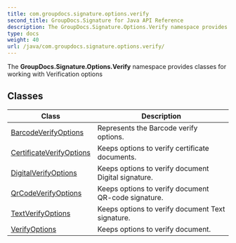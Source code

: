 ```yaml
---
title: com.groupdocs.signature.options.verify
second_title: GroupDocs.Signature for Java API Reference
description: The GroupDocs.Signature.Options.Verify namespace provides classes for working with Verification options
type: docs
weight: 40
url: /java/com.groupdocs.signature.options.verify/
---
```


The **GroupDocs.Signature.Options.Verify** namespace provides classes for working with Verification options


## Classes

| Class | Description |
| --- | --- |
| [BarcodeVerifyOptions](../com.groupdocs.signature.options.verify/barcodeverifyoptions) | Represents the Barcode verify options. |
| [CertificateVerifyOptions](../com.groupdocs.signature.options.verify/certificateverifyoptions) | Keeps options to verify certificate documents. |
| [DigitalVerifyOptions](../com.groupdocs.signature.options.verify/digitalverifyoptions) | Keeps options to verify document Digital signature. |
| [QrCodeVerifyOptions](../com.groupdocs.signature.options.verify/qrcodeverifyoptions) | Keeps options to verify document QR-code signature. |
| [TextVerifyOptions](../com.groupdocs.signature.options.verify/textverifyoptions) | Keeps options to verify document Text signature. |
| [VerifyOptions](../com.groupdocs.signature.options.verify/verifyoptions) | Keeps options to verify document. |
